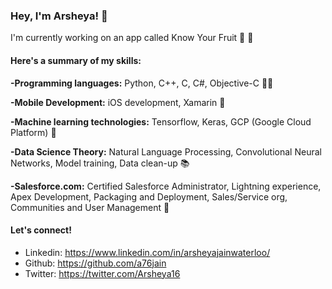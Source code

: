 ### Hey, I'm Arsheya! 👋 

I'm currently working on an app called Know Your Fruit 🍎 🍌 

#### Here's a summary of my skills: 

**-Programming languages:**          Python, C++, C, C#, Objective-C 👩‍💻 

**-Mobile Development:**             iOS development, Xamarin 📱 

**-Machine learning technologies:**  Tensorflow, Keras, GCP (Google Cloud Platform) 🤖 

**-Data Science Theory:**            Natural Language Processing, Convolutional Neural Networks, Model training, Data clean-up 📚 

**-Salesforce.com:**                 Certified Salesforce Administrator, Lightning experience, Apex Development, Packaging and Deployment, Sales/Service org, Communities and User Management 🧠 


#### Let's connect!
- Linkedin: https://www.linkedin.com/in/arsheyajainwaterloo/
- Github: https://github.com/a76jain
- Twitter: https://twitter.com/Arsheya16


<!--
**a76jain/a76jain** is a ✨ _special_ ✨ repository because its `README.md` (this file) appears on your GitHub profile.

Here are some ideas to get you started:

- 🔭 I’m currently working on ...
- 🌱 I’m currently learning ...
- 👯 I’m looking to collaborate on ...
- 🤔 I’m looking for help with ...
- 💬 Ask me about ...
- 📫 How to reach me: ...
- 😄 Pronouns: ...
- ⚡ Fun fact: ...
-->
